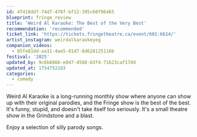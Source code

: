 ```yaml
---
id: 4f418dd7-74d7-476f-bf12-395c60f96465
blueprint: fringe_review
title: 'Weird Al Karaoke: The Best of the Very Best'
recommendation: 'recommended'
ticket_link: 'https://tickets.fringetheatre.ca/event/601:6614/'
artist_instagram: weirdalkaraokeyeg
companion_videos:
  - 85fe81dd-aa11-4ae5-81d7-8d628125116b
festival: '2025'
updated_by: 9c6b6866-e047-4568-b3f4-71623caf17dd
updated_at: 1754752183
categories:
  - comedy
---
```

Weird Al Karaoke is a long-running monthly show where anyone can show up with their original parodies, and the Fringe show is the best of the best. It's funny, stupid, and doesn't take itself too seriously. It's a small theatre show in the Grindstone and a blast.

Enjoy a selection of silly parody songs.
